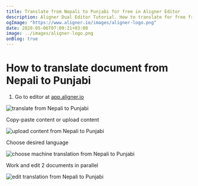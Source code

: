 ```yaml
---
title: Translate from Nepali to Punjabi for free in Aligner Editor
description: Aligner Dual Editor Tutorial. How to translate for free from Nepali to Punjabi. Aligner is multilingual document management platform. 
ogImage: "https://www.aligner.io/images/aligner-logo.png"
date: 2020-05-06T07:09:21+03:00
image: ../images/aligner-logo.png
onBlog: true
---
```


# How to translate document from Nepali to Punjabi

1. Go to editor at [app.aligner.io](https://app.aligner.io "Aligner App web page")

![translate from Nepali to Punjabi](../aligner-blank-editor.png "translate from Nepali to Punjabi")

Copy-paste content or upload content

![upload content from Nepali to Punjabi](../aligner-uploaded-document.png "upload content from Nepali to Punjabi")

Choose desired language

![choose machine translation from Nepali to Punjabi](../aligner-language-dropdown.png "choose machine translation from Nepali to Punjabi")

Work and edit 2 documents in parallel

![edit translation from Nepali to Punjabi](../aligner-double-sitded-editor.png "edit translation from Nepali to Punjabi")

